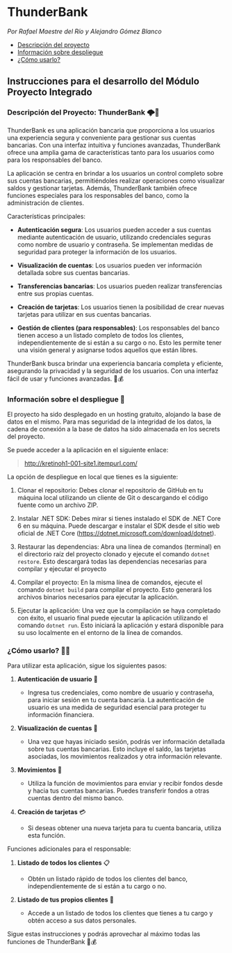 # ThunderBank
*Por Rafael Maestre del Río y Alejandro Gómez Blanco*


- [Descripción del proyecto](#descripcion)
- [Información sobre despliegue](#despliegue)
- [¿Cómo usarlo?](#instrucciones)


## Instrucciones para el desarrollo del Módulo Proyecto Integrado

### <a id="descripcion" /> Descripción del Proyecto: ThunderBank 🌩️🏦

ThunderBank es una aplicación bancaria que proporciona a los usuarios una experiencia segura y conveniente para gestionar sus cuentas bancarias. Con una interfaz intuitiva y funciones avanzadas, ThunderBank ofrece una amplia gama de características tanto para los usuarios como para los responsables del banco.

La aplicación se centra en brindar a los usuarios un control completo sobre sus cuentas bancarias, permitiéndoles realizar operaciones como visualizar saldos y gestionar tarjetas. Además, ThunderBank también ofrece funciones especiales para los responsables del banco, como la administración de clientes.

Características principales:

- **Autenticación segura**: Los usuarios pueden acceder a sus cuentas mediante autenticación de usuario, utilizando credenciales seguras como nombre de usuario y contraseña. Se implementan medidas de seguridad para proteger la información de los usuarios.

- **Visualización de cuentas**: Los usuarios pueden ver información detallada sobre sus cuentas bancarias.

- **Transferencias bancarias**: Los usuarios pueden realizar transferencias entre sus propias cuentas.

- **Creación de tarjetas**: Los usuarios tienen la posibilidad de crear nuevas tarjetas para utilizar en sus cuentas bancarias.

- **Gestión de clientes (para responsables)**: Los responsables del banco tienen acceso a un listado completo de todos los clientes, independientemente de si están a su cargo o no. Esto les permite tener una visión general y asignarse todos aquellos que están libres.

ThunderBank busca brindar una experiencia bancaria completa y eficiente, asegurando la privacidad y la seguridad de los usuarios. Con una interfaz fácil de usar y funciones avanzadas. 💼💰

### <a id="despliegue" /> Información sobre el despliegue 🚀 
El proyecto ha sido desplegado en un hosting gratuito, alojando la base de datos en el mismo.
Para mas seguridad de la integridad de los datos, la cadena de conexión a la base de datos ha sido almacenada en los secrets del proyecto.

Se puede acceder a la aplicación en el siguiente enlace:
>http://kretinoh1-001-site1.itempurl.com/


La opción de despliegue en local que tienes es la siguiente: 

1. Clonar el repositorio: Debes clonar el repositorio de GitHub en tu máquina local utilizando un cliente de Git o descargando el código fuente como un archivo ZIP.


2. Instalar .NET SDK: Debes mirar si tienes instalado el SDK de .NET Core 6 en su máquina. Puede descargar e instalar el SDK desde el sitio web oficial de .NET Core (https://dotnet.microsoft.com/download/dotnet).


3. Restaurar las dependencias: Abra una línea de comandos (terminal) en el directorio raíz del proyecto clonado y ejecute el comando `` dotnet restore ``. Esto descargará todas las dependencias necesarias para compilar y ejecutar el proyecto


4. Compilar el proyecto: En la misma línea de comandos, ejecute el comando `` dotnet build `` para compilar el proyecto. Esto generará los archivos binarios necesarios para ejecutar la aplicación.


5. Ejecutar la aplicación: Una vez que la compilación se haya completado con éxito, el usuario final puede ejecutar la aplicación utilizando el comando ``dotnet run``. Esto iniciará la aplicación y estará disponible para su uso localmente en el entorno de la línea de comandos.


### <a id="instrucciones" /> ¿Cómo usarlo? 📱💼

Para utilizar esta aplicación, sigue los siguientes pasos:

1. **Autenticación de usuario** 🔐
   - Ingresa tus credenciales, como nombre de usuario y contraseña, para iniciar sesión en tu cuenta bancaria. La autenticación de usuario es una medida de seguridad esencial para proteger tu información financiera.

2. **Visualización de cuentas** 👀
   - Una vez que hayas iniciado sesión, podrás ver información detallada sobre tus cuentas bancarias. Esto incluye el saldo, las tarjetas asociadas, los movimientos realizados y otra información relevante.

3. **Movimientos** 💸
   - Utiliza la función de movimientos para enviar y recibir fondos desde y hacia tus cuentas bancarias. Puedes transferir fondos a otras cuentas dentro del mismo banco.

4. **Creación de tarjetas** 💳
   - Si deseas obtener una nueva tarjeta para tu cuenta bancaria, utiliza esta función.

Funciones adicionales para el responsable:
1. **Listado de todos los clientes** 📋
   - Obtén un listado rápido de todos los clientes del banco, independientemente de si están a tu cargo o no.

2. **Listado de tus propios clientes** 👤
   - Accede a un listado de todos los clientes que tienes a tu cargo y obtén acceso a sus datos personales.


Sigue estas instrucciones y podrás aprovechar al máximo todas las funciones de ThunderBank 🎉💰
